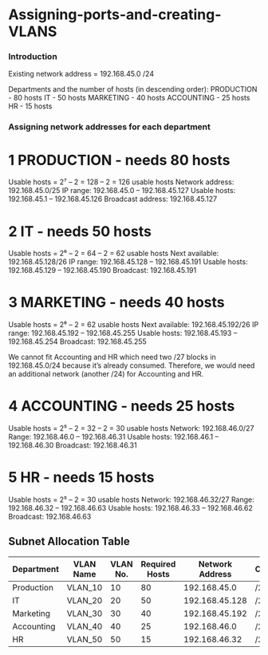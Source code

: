 # Assigning-ports-and-creating-VLANS
### Introduction
Existing network address = 192.168.45.0 /24

Departments and the number of hosts (in descending order):
PRODUCTION - 80 hosts
IT - 50 hosts
MARKETING - 40 hosts
ACCOUNTING - 25 hosts
HR - 15 hosts

### Assigning network addresses for each department
# 1 PRODUCTION - needs 80 hosts
Usable hosts = 2⁷ – 2 = 128 – 2 = 126 usable hosts
Network address: 192.168.45.0/25
IP range: 192.168.45.0 – 192.168.45.127
Usable hosts: 192.168.45.1 – 192.168.45.126
Broadcast address: 192.168.45.127

# 2 IT - needs 50 hosts
Usable hosts = 2⁶ – 2 = 64 – 2 = 62 usable hosts
Next available: 192.168.45.128/26
IP range: 192.168.45.128 – 192.168.45.191
Usable hosts: 192.168.45.129 – 192.168.45.190
Broadcast: 192.168.45.191

# 3 MARKETING - needs 40 hosts
Usable hosts = 2⁶ – 2 = 62 usable hosts
Next available: 192.168.45.192/26
IP range: 192.168.45.192 – 192.168.45.255
Usable hosts: 192.168.45.193 – 192.168.45.254
Broadcast: 192.168.45.255

We cannot fit Accounting and HR which need two /27 blocks in 192.168.45.0/24 because it’s already consumed. Therefore, we would need an additional network (another /24) for Accounting and HR.

# 4 ACCOUNTING - needs 25 hosts
Usable hosts = 2⁵ – 2 = 32 – 2 = 30 usable hosts
Network: 192.168.46.0/27
Range: 192.168.46.0 – 192.168.46.31
Usable hosts: 192.168.46.1 – 192.168.46.30
Broadcast: 192.168.46.31

# 5 HR - needs 15 hosts
Usable hosts = 2⁵ – 2 = 30 usable hosts
Network: 192.168.46.32/27
Range: 192.168.46.32 – 192.168.46.63
Usable hosts: 192.168.46.33 – 192.168.46.62
Broadcast: 192.168.46.63

## Subnet Allocation Table

| Department  | VLAN Name   | VLAN No. | Required Hosts | Network Address | CIDR | Subnet Mask       |
|-------------|-------------|----------|----------------|-----------------|------|-------------------|
| Production  | VLAN_10     | 10       | 80             | 192.168.45.0    | /25  | 255.255.255.128   |
| IT          | VLAN_20     | 20       | 50             | 192.168.45.128  | /26  | 255.255.255.192   |
| Marketing   | VLAN_30     | 30       | 40             | 192.168.45.192  | /26  | 255.255.255.192   |
| Accounting  | VLAN_40     | 40       | 25             | 192.168.46.0    | /27  | 255.255.255.224   |
| HR          | VLAN_50     | 50       | 15             | 192.168.46.32   | /27  | 255.255.255.224   |


